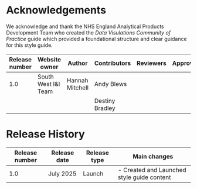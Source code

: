 # Acknowledgements

We acknowledge and thank the NHS England Analytical Products Development Team who created the *Data Visulations Community of Practice* guide which provided a foundational structure and clear guidance for this style guide.


<!-- // cSpell:disable -->

| Release number        | Website owner                      | Author            | Contributors     | Reviewers         | Approver        |
| --------------------- | ---------------------------------- | ----------------- | ---------------- | ----------------- | --------------- |
| 1.0                   | South West I&I Team                | Hannah Mitchell   | Andy Blews       |                   |                 |
|                       |                                    |                   | Destiny Bradley  |                   |                 |

<!-- /* cSpell:enable */ -->

# Release History

| Release number | Release date | Release type | Main changes                                             |
| -------------- | ------------ | ------------ | -------------------------------------------------------- |
| 1.0            | July 2025    | Launch       | - Created and Launched style guide content               |
